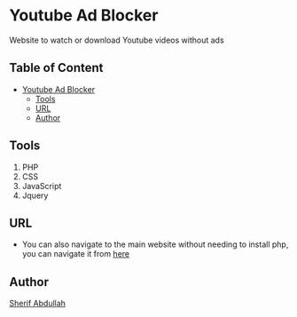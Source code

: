 # Youtube Ad Blocker
Website to watch or download Youtube videos without ads


## Table of Content
- [Youtube Ad Blocker](#youtube-ad-blocker)
  * [Tools](#tools)
  * [URL](#url)
  * [Author](#author)

## Tools
1. PHP
2. CSS
3. JavaScript
4. Jquery


## URL
* You can also navigate to the main website without needing to install php, you can navigate it from [here](http://sherif.rf.gd/yt-adblock/)
## Author
[Sherif Abdullah](https://github.com/sherif-abdallah)
